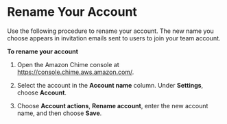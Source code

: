 # Rename Your Account<a name="rename-account"></a>

Use the following procedure to rename your account\. The new name you choose appears in invitation emails sent to users to join your team account\. 

**To rename your account**

1. Open the Amazon Chime console at [https://console\.chime\.aws\.amazon\.com/](https://console.chime.aws.amazon.com)\.

1. Select the account in the **Account name** column\. Under **Settings**, choose **Account**\.

1. Choose **Account actions**, **Rename account**, enter the new account name, and then choose **Save**\.